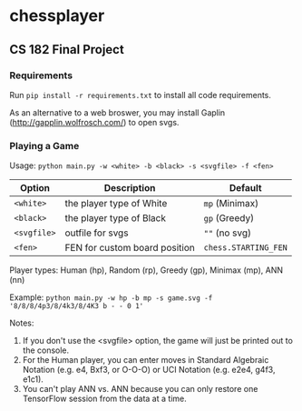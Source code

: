 # chessplayer
## CS 182 Final Project

### Requirements
Run `pip install -r requirements.txt` to install all code requirements.

As an alternative to a web broswer, you may install Gaplin (http://gapplin.wolfrosch.com/) to open svgs.

### Playing a Game
Usage: `python main.py -w <white> -b <black> -s <svgfile> -f <fen>`

| Option      | Description                   | Default              |
| ----------- | ----------------------------- | -------------------- |
| `<white>`   | the player type of White      | `mp` (Minimax)       |
| `<black>`   | the player type of Black      | `gp` (Greedy)        |
| `<svgfile>` | outfile for svgs              | `""` (no svg)        |
| `<fen>`     | FEN for custom board position | `chess.STARTING_FEN` |

Player types: Human (hp), Random (rp), Greedy (gp), Minimax (mp), ANN (nn)

Example: `python main.py -w hp -b mp -s game.svg -f '8/8/8/4p3/8/4k3/8/4K3 b - - 0 1'`

Notes: 

1. If you don't use the \<svgfile> option, the game will just be printed out to the console.
2. For the Human player, you can enter moves in Standard Algebraic Notation (e.g. e4, Bxf3, or O-O-O) or UCI Notation (e.g. e2e4, g4f3, e1c1).
3. You can't play ANN vs. ANN because you can only restore one TensorFlow session from the data at a time.